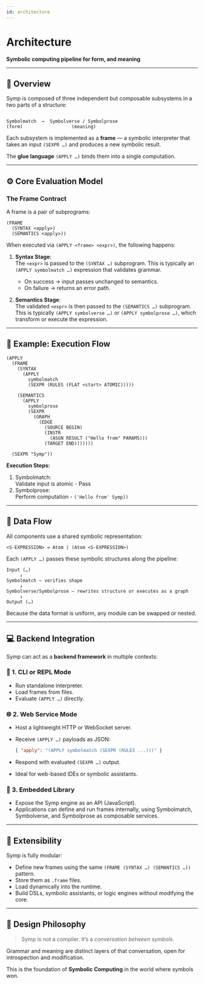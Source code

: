 ```yaml
---
id: architecture
---
```


# Architecture

**Symbolic computing pipeline for form, and meaning**

---

## 🧩 Overview

Symp is composed of three independent but composable subsystems in a two parts of a structure:

```

Symbolmatch  →  Symbolverse / Symbolprose
(form)                  (meaning)

````

Each subsystem is implemented as a **frame** — a symbolic interpreter that takes
an input `(SEXPR …)` and produces a new symbolic result.

The **glue language** `(APPLY …)` binds them into a single computation.

---

## ⚙️ Core Evaluation Model

### The Frame Contract

A frame is a pair of subprograms:
```
(FRAME
  (SYNTAX <apply>)
  (SEMANTICS <apply>))
````

When executed via `(APPLY <frame> <expr>)`, the following happens:

1. **Syntax Stage**:  
   The `<expr>` is passed to the `(SYNTAX …)` subprogram.
   This is typically an `(APPLY symbolmatch …)` expression that validates grammar.

   * On success → input passes unchanged to semantics.
   * On failure → returns an error path.

2. **Semantics Stage**:  
   The validated `<expr>` is then passed to the `(SEMANTICS …)` subprogram.
   This is typically `(APPLY symbolverse …)` or `(APPLY symbolprose …)`,
   which transform or execute the expression.

---

## 🧮 Example: Execution Flow

```
(APPLY
  (FRAME
    (SYNTAX
      (APPLY
        symbolmatch
        (SEXPR (RULES (FLAT <start> ATOMIC)))))

    (SEMANTICS
      (APPLY
        symbolprose
        (SEXPR
          (GRAPH
            (EDGE
              (SOURCE BEGIN)
              (INSTR
                (ASGN RESULT ("Hello from" PARAMS)))
              (TARGET END)))))))
  
  (SEXPR "Symp"))
```

**Execution Steps:**

1. Symbolmatch:  
   Validate input is atomic - Pass
2. Symbolprose:  
   Perform computation - `('Hello from' Symp))`

---

## 🔁 Data Flow

All components use a shared symbolic representation:

```
<S-EXPRESSION> = Atom | (Atom <S-EXPRESSION>)
```

Each `(APPLY …)` passes these symbolic structures along the pipeline:

```
Input (…)
     ↓
Symbolmatch — verifies shape
     ↓
Symbolverse/Symbolprose — rewrites structure or executes as a graph
     ↓
Output (…)
```

Because the data format is uniform, any module can be swapped or nested.

---

## 💻 Backend Integration

Symp can act as a **backend framework** in multiple contexts:

### 🧠 1. CLI or REPL Mode

* Run standalone interpreter.
* Load frames from files.
* Evaluate `(APPLY …)` directly.

### 🌐 2. Web Service Mode

* Host a lightweight HTTP or WebSocket server.
* Receive `(APPLY …)` payloads as JSON:

  ```json
  { "apply": "(APPLY symbolmatch (SEXPR (RULES ...)))" }
  ```
* Respond with evaluated `(SEXPR …)` output.
* Ideal for web-based IDEs or symbolic assistants.

### 🔌 3. Embedded Library

* Expose the Symp engine as an API (JavaScript).
* Applications can define and run frames internally,
  using Symbolmatch, Symbolverse, and Symbolprose as composable services.

---

## 🧩 Extensibility

Symp is fully modular:

* Define new frames using the same `(FRAME (SYNTAX …) (SEMANTICS …))` pattern.
* Store them as `.frame` files.
* Load dynamically into the runtime.
* Build DSLs, symbolic assistants, or logic engines without modifying the core.

---

## 🔮 Design Philosophy

> Symp is not a compiler.
> It’s a *conversation between symbols.*

Grammar and meaning are distinct layers of that conversation, open for introspection and modification.

This is the foundation of **Symbolic Computing** in the world where symbols won.

